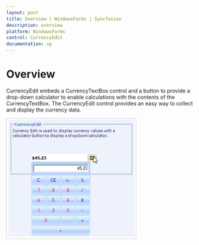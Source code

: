 ```yaml
---
layout: post
title: Overview | WindowsForms | Syncfusion
description: overview
platform: WindowsForms
control: CurrencyEdit
documentation: ug
---
```


# Overview

CurrencyEdit embeds a CurrencyTextBox control and a button to provide a drop-down calculator to enable calculations with the contents of the CurrencyTextBox. The CurrencyEdit control provides an easy way to collect and display the currency data.

 ![](Overview_images/Overview_img413.png) 
